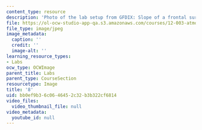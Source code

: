 ```yaml
---
content_type: resource
description: 'Photo of the lab setup from GFDIX: Slope of a frontal surface.'
file: https://ol-ocw-studio-app-qa.s3.amazonaws.com/courses/12-003-atmosphere-ocean-and-climate-dynamics-fall-2008/bb0ef9b36c0646452c32b3b322cf6814_8.jpg
file_type: image/jpeg
image_metadata:
  caption: ''
  credit: ''
  image-alt: ''
learning_resource_types:
- Labs
ocw_type: OCWImage
parent_title: Labs
parent_type: CourseSection
resourcetype: Image
title: '8'
uid: bb0ef9b3-6c06-4645-2c32-b3b322cf6814
video_files:
  video_thumbnail_file: null
video_metadata:
  youtube_id: null
---
```

